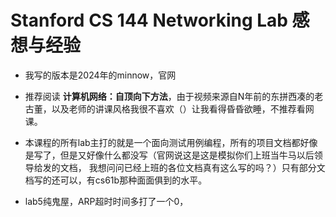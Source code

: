 Stanford CS 144 Networking Lab 感想与经验
==============================

* 我写的版本是2024年的minnow，官网
* 推荐阅读 **计算机网络：自顶向下方法**，由于视频来源自N年前的东拼西凑的老古董，以及老师的讲课风格我很不喜欢（）让我看得昏昏欲睡，不推荐看网课。
* 本课程的所有lab主打的就是一个面向测试用例编程，所有的项目文档都好像是写了，但是又好像什么都没写（官网说这是这是模拟你们上班当牛马以后领导给发的文档，
我想问问已经上班的各位文档真有这么写的吗？）只有部分文档写的还可以，有cs61b那种面面俱到的水平。

* lab5纯鬼屋，ARP超时时间多打了一个0，
